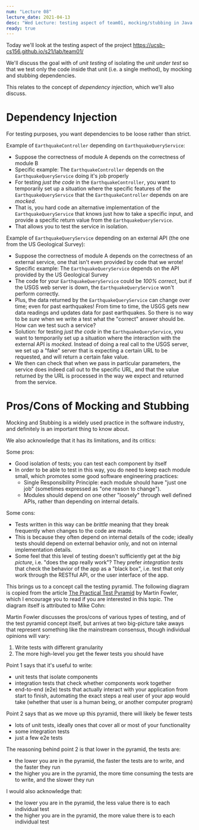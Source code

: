 ```yaml
---
num: "Lecture 08"
lecture_date: 2021-04-13
desc: "Wed Lecture: testing aspect of team01, mocking/stubbing in Java (Mockito), code reviews and PRs"
ready: true
---
```


Today we'll look at the testing aspect of the project <https://ucsb-cs156.github.io/s21/lab/team01/>

We'll discuss the goal with of *unit testing* of isolating the *unit under test* so that we test only the code inside that
unit (i.e. a single method), by mocking and stubbing dependencies.

This relates to the concept of *dependency injection*, which we'll also discuss.

# Dependency Injection

For testing purposes, you want dependencies to be loose rather than strict.

Example of `EarthquakeController` depending on `EarthquakeQueryService`:
- Suppose the correctness of module A depends on the correctness of module B
- Specific example: The `EarthquakeController` depends on the `EarthquakeQueryService` doing it's job properly
- For testing *just the code* in the `EarthquakeController`, you want to temporarily set up a situation where the
  specific features of the `EarthquakeQueryService` that the  `EarthquakeController` depends on are *mocked*.
- That is, you hard code an alternative implementation of the `EarthquakeQueryService` that knows just how to 
  take a specific input, and provide a specific return value from the  `EarthquakeQueryService`.
- That allows you to test the service in isolation.

Example of  `EarthquakeQueryService` depending on an external API (the one from the US Geological Survey):
- Suppose the correctness of module A depends on the correctness of an external service,
  one that isn't even provided by code that we wrote!
- Specific example: The `EarthquakeQueryService` depends on the API provided by the US Geological Survey
- The code for your `EarthquakeQueryService` could be *100% correct*, but if the USGS web server is down,
  the `EarthquakeQueryService` won't perform correctly.
- Plus, the data returned by the  `EarthquakeQueryService` can change over time; even for past earthquakes!  From time to time,
  the USGS gets new data readings and updates data for past earthquakes.  So there is no way to be *sure* when we 
  write a test what the "correct" answer should be.  How can we test such a service?
- Solution: for testing *just the code* in the `EarthquakeQueryService`, you want to temporarily set up a situation where the
  interaction with the external API is *mocked*.  Instead of doing a real call to the USGS server, we set up a "fake"
  server that is expecting a certain URL to be requested, and will return a certain fake value.
- We then can check that when we pass in particular parameters, the service does indeed call out to the specific URL,
  and that the value returned by the URL is processed in the way we expect and returned from the service.
  
  
# Pros/Cons of Mocking and Stubbing  
 
Mocking and Stubbing is a widely used practice in the software industry, and definitely is an important thing to know about.

We also acknowledge that it has its limitations, and its critics:

Some pros:
* Good isolation of tests; you can test each component by itself
* In order to be able to test in this way, you do need to keep each module small, which promotes some good software engineering practices:
  - Single Responsibility Principle: each module should have "just one job" (sometimes expressed as "one reason to change").
  - Modules should depend on one other "loosely" through well defined APIs, rather than depending on internal details.

Some cons:
* Tests written in this way can be *brittle* meaning that they break frequently when changes to the code are made.
* This is because they often depend on internal details of the code; ideally tests should depend on external behavior only,
  and not on internal implementation details.
* Some feel that this level of testing doesn't sufficiently get at the *big picture*, i.e. "does the app really work"? They 
  prefer *integration tests* that check the behavior of the app as a "black box", i.e. test that only work through the 
  RESTful API, or the user interface of the app.
  
 This brings us to a concept call the testing pyramid.  The following diagram is copied from the article [The Practical Test Pyramid](https://martinfowler.com/articles/practical-test-pyramid.html)
 by Martin Fowler, which I encourage you to read if you are interested in this topic.  The diagram itself is attributed
 to Mike Cohn:
 
 
 
 Martin Fowler discusses the pros/cons of various types of testing, and of the test pyramid concept itself, but arrives
 at two big-picture take aways that represent something like the mainstream consensus, though individual opinions will vary:
 
1. Write tests with different granularity
2. The more high-level you get the fewer tests you should have

Point 1 says that it's useful to write:
* unit tests that isolate components
* integration tests that check whether components work together
* end-to-end (e2e) tests that actually interact with your application from start to finish, automating the exact steps a real user
  of your app would take (whether that user is a human being, or another computer program)
  
Point 2 says that as we move up this pyramid, there will likely be fewer tests
* lots of unit tests, ideally ones that cover all or most of your functionality
* some integration tests
* just a few e2e tests 

The reasoning behind point 2 is that lower in the pyramid, the tests are:
* the lower you are in the pyramid, the faster the tests are to write, and the faster they run
* the higher you are in the pyramid, the more time consuming the tests are to write, and the slower they run

I would also acknowledge that:
* the lower you are in the pyramid, the less value there is to each individual test
* the higher you are in the pyramid, the more value there is to each individual test

  
